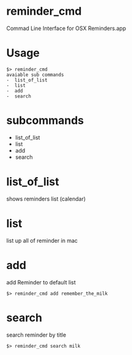 # reminder_cmd
Commad Line Interface for OSX Reminders.app


# Usage
```
$> reminder_cmd 
avaiable sub commands 
-  list_of_list
-  list
-  add
-  search
```

# subcommands

-  list_of_list
-  list
-  add
-  search

# list_of_list

shows reminders list (calendar) 

# list 

list up  all of reminder  in mac 

# add 

add Reminder to default list

```
$> reminder_cmd add remember_the_milk
```

# search 

search reminder by title 

```
$> reminder_cmd search milk
```




